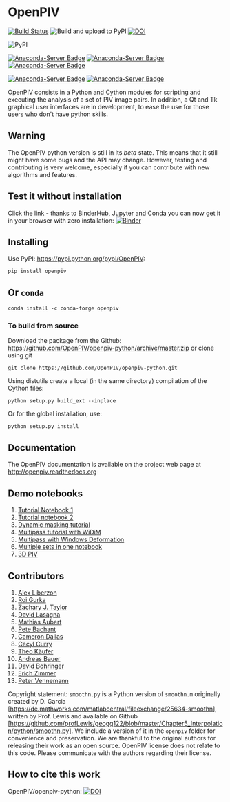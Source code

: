 # OpenPIV
[![Build Status](https://travis-ci.org/OpenPIV/openpiv-python.svg?branch=master)](https://travis-ci.org/OpenPIV/openpiv-python)
![Build and upload to PyPI](https://github.com/OpenPIV/openpiv-python/workflows/Build%20and%20upload%20to%20PyPI/badge.svg)
[![DOI](https://zenodo.org/badge/DOI/10.5281/zenodo.4409178.svg)](https://doi.org/10.5281/zenodo.4409178)



![PyPI](https://img.shields.io/pypi/v/openpiv)

[![Anaconda-Server Badge](https://anaconda.org/conda-forge/openpiv/badges/version.svg)](https://anaconda.org/conda-forge/openpiv)
[![Anaconda-Server Badge](https://anaconda.org/conda-forge/openpiv/badges/downloads.svg)](https://anaconda.org/conda-forge/openpiv)
[![Anaconda-Server Badge](https://anaconda.org/conda-forge/openpiv/badges/installer/conda.svg)](https://conda.anaconda.org/conda-forge)

[![Anaconda-Server Badge](https://anaconda.org/conda-forge/openpiv/badges/platforms.svg)](https://anaconda.org/conda-forge/openpiv)
[![Anaconda-Server Badge](https://anaconda.org/conda-forge/openpiv/badges/license.svg)](https://anaconda.org/conda-forge/openpiv)


OpenPIV consists in a Python and Cython modules for scripting and executing the analysis of 
a set of PIV image pairs. In addition, a Qt and Tk graphical user interfaces are in 
development, to ease the use for those users who don't have python skills.

## Warning

The OpenPIV python version is still in its *beta* state. This means that
it still might have some bugs and the API may change. However, testing and contributing
is very welcome, especially if you can contribute with new algorithms and features.


## Test it without installation
Click the link - thanks to BinderHub, Jupyter and Conda you can now get it in your browser with zero installation:
[![Binder](https://mybinder.org/badge_logo.svg)](https://mybinder.org/v2/gh/openpiv/openpiv-python/master?filepath=openpiv%2Fexamples%2Fnotebooks%2Ftutorial1.ipynb)




## Installing

Use PyPI: <https://pypi.python.org/pypi/OpenPIV>:

    pip install openpiv


## Or `conda` 

    conda install -c conda-forge openpiv
    
    
### To build from source

Download the package from the Github: https://github.com/OpenPIV/openpiv-python/archive/master.zip
or clone using git

    git clone https://github.com/OpenPIV/openpiv-python.git

Using distutils create a local (in the same directory) compilation of the Cython files:

    python setup.py build_ext --inplace

Or for the global installation, use:

    python setup.py install 


## Documentation

The OpenPIV documentation is available on the project web page at <http://openpiv.readthedocs.org>

## Demo notebooks 

1. [Tutorial Notebook 1](https://nbviewer.jupyter.org/github/OpenPIV/openpiv-python/blob/master/openpiv/examples/notebooks/tutorial1.ipynb)
2. [Tutorial notebook 2](https://nbviewer.jupyter.org/github/OpenPIV/openpiv-python/blob/master/openpiv/examples/notebooks/tutorial2.ipynb)
3. [Dynamic masking tutorial](https://nbviewer.jupyter.org/github/OpenPIV/openpiv-python/blob/master/openpiv/examples/notebooks/masking_tutorial.ipynb)
4. [Multipass tutorial with WiDiM](https://nbviewer.jupyter.org/github/OpenPIV/openpiv-python/blob/master/openpiv/examples/notebooks/tutorial_multipass.ipynb)
5. [Multipass with Windows Deformation](https://nbviewer.jupyter.org/github/OpenPIV/openpiv-python/blob/master/openpiv/examples/notebooks/window_deformation_comparison.ipynb)
6. [Multiple sets in one notebook](https://nbviewer.jupyter.org/github/OpenPIV/openpiv-python/blob/master/openpiv/examples/notebooks/all_test_cases_sample.ipynb)
7. [3D PIV](https://nbviewer.jupyter.org/github/OpenPIV/openpiv-python/blob/master/openpiv/examples/notebooks/openpiv_3D_test.ipynb)


## Contributors

1. [Alex Liberzon](http://github.com/alexlib)
2. [Roi Gurka](http://github.com/roigurka)
3. [Zachary J. Taylor](http://github.com/zjtaylor)
4. [David Lasagna](http://github.com/gasagna)
5. [Mathias Aubert](http://github.com/MathiasAubert)
6. [Pete Bachant](http://github.com/petebachant)
7. [Cameron Dallas](http://github.com/CameronDallas5000)
8. [Cecyl Curry](http://github.com/leycec)
9. [Theo Käufer](http://github.com/TKaeufer)
10. [Andreas Bauer](https://github.com/AndreasBauerGit)
11. [David Bohringer](https://github.com/davidbhr)
12. [Erich Zimmer](https://github.com/ErichZimmer)
13. [Peter Vennemann](https://github.com/eguvep)


Copyright statement: `smoothn.py` is a Python version of `smoothn.m` originally created by D. Garcia [https://de.mathworks.com/matlabcentral/fileexchange/25634-smoothn], written by Prof. Lewis and available on Github [https://github.com/profLewis/geogg122/blob/master/Chapter5_Interpolation/python/smoothn.py]. We include a version of it in the `openpiv` folder for convenience and preservation. We are thankful to the original authors for releasing their work as an open source. OpenPIV license does not relate to this code. Please communicate with the authors regarding their license. 

## How to cite this work
OpenPIV/openpiv-python:  [![DOI](https://zenodo.org/badge/DOI/10.5281/zenodo.4320056.svg)](https://doi.org/10.5281/zenodo.4320056)



